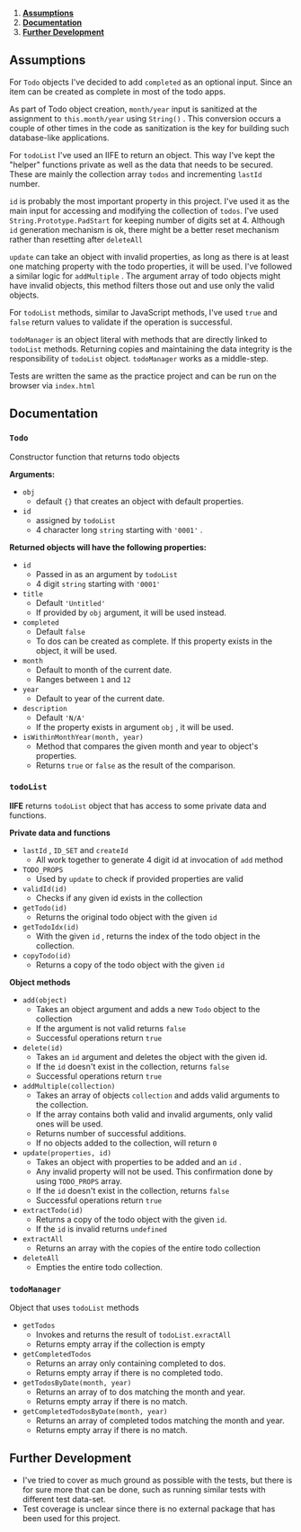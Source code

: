 1. **[Assumptions](#assumptions)**
2. **[Documentation](#documentation)**
3. **[Further Development](#further_development)**

## Assumptions

For `Todo` objects I've decided to add `completed` as an optional input. Since an item can be created as complete in most of the todo apps.

As part of Todo object creation, `month/year` input is sanitized at the assignment to `this.month/year` using `String()` . This conversion occurs a couple of other times in the code as sanitization is the key for building such database-like applications.

For `todoList` I've used an IIFE to return an object. This way I've kept the "helper" functions private as well as the data that needs to be secured. These are mainly the collection array `todos` and incrementing `lastId` number.

`id` is probably the most important property in this project. I've used it as the main input for accessing and modifying the collection of `todos`. I've used `String.Prototype.PadStart` for keeping number of digits set at 4. Although `id` generation mechanism is ok, there might be a better reset mechanism rather than resetting after `deleteAll`

`update` can take an object with invalid properties, as long as there is at least one matching property with the todo properties, it will be used. I've followed a similar logic for `addMultiple` . The argument array of todo objects might have invalid objects, this method filters those out and use only the valid objects.

For `todoList` methods, similar to JavaScript methods, I've used `true` and `false` return values to validate if the operation is successful. 

`todoManager` is an object literal with methods that are directly linked to `todoList` methods. Returning copies and maintaining the data integrity is the responsibility of `todoList` object. `todoManager` works as a middle-step.

Tests are written the same as the practice project and can be run on the browser via `index.html`

## Documentation

### `Todo`

Constructor function that returns todo objects

**Arguments:**

- `obj`
    - default `{}` that creates an object with default properties.
- `id`
    - assigned by `todoList`
    - 4 character long `string` starting with `'0001'` .

**Returned objects will have the following properties:**

- `id`
    - Passed in as an argument by `todoList`
    - 4 digit `string` starting with `'0001'`
- `title`
    - Default `'Untitled'`
    - If provided by `obj` argument, it will be used instead.
- `completed`
    - Default `false`
    - To dos can be created as complete. If this property exists in the object, it will be used.
- `month`
    - Default to month of the current date.
    - Ranges between `1` and `12`
- `year`
    - Default to year of the current date.
- `description`
    - Default `'N/A'`
    - If the property exists in argument `obj` , it will be used.
- `isWithinMonthYear(month, year)`
    - Method that compares the given month and year to object's properties.
    - Returns `true` or `false` as the result of the comparison.

### `todoList`

**IIFE** returns `todoList` object that has access to some private data and functions.

**Private data and functions**

- `lastId` , `ID_SET` and `createId`
    - All work together to generate 4 digit id at invocation of `add` method
- `TODO_PROPS`
    - Used by `update` to check if provided properties are valid
- `validId(id)`
    - Checks if any given id exists in the collection
- `getTodo(id)`
    - Returns the original todo object with the given `id`
- `getTodoIdx(id)`
    - With the given `id` , returns the index of the todo object in the collection.
- `copyTodo(id)`
    - Returns a copy of the todo object with the given `id`

**Object methods**

- `add(object)`
    - Takes an object argument and adds a new `Todo` object to the collection
    - If the argument is not valid returns `false`
    - Successful operations return `true`
- `delete(id)`
    - Takes an `id` argument and deletes the object with the given id.
    - If the `id` doesn't exist in the collection, returns `false`
    - Successful operations return `true`
- `addMultiple(collection)`
    - Takes an array of objects `collection` and adds valid arguments to the collection.
    - If the array contains both valid and invalid arguments, only valid ones will be used.
    - Returns number of successful additions.
    - If no objects added to the collection, will return `0`
- `update(properties, id)`
    - Takes an object with properties to be added and an `id` .
    - Any invalid property will not be used. This confirmation done by using `TODO_PROPS` array.
    - If the `id` doesn't exist in the collection, returns `false`
    - Successful operations return `true`
- `extractTodo(id)`
    - Returns a copy of the todo object with the given `id`.
    - If the `id` is invalid returns `undefined`
- `extractAll`
    - Returns an array with the copies of the entire todo collection
- `deleteAll`
    - Empties the entire todo collection.

### `todoManager`

Object that uses `todoList` methods

- `getTodos`
    - Invokes and returns the result of `todoList.exractAll`
    - Returns empty array if the collection is empty
- `getCompletedTodos`
    - Returns an array only containing completed to dos.
    - Returns empty array if there is no completed todo.
- `getTodosByDate(month, year)`
    - Returns an array of to dos matching the month and year.
    - Returns empty array if there is no match.
- `getCompletedTodosByDate(month, year)`
    - Returns an array of completed todos matching the month and year.
    - Returns empty array if there is no match.

## Further Development

- I've tried to cover as much ground as possible with the tests, but there is for sure more that can be done, such as running similar tests with different test data-set.
- Test coverage is unclear since there is no external package that has been used for this project.
